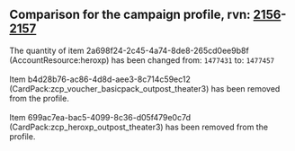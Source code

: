 ## Comparison for the campaign profile, rvn: [2156](https://github.com/PRO100KatYT/FortniteProfileRevisions/tree/main/profiles/campaign/2156%20campaign.json)-[2157](https://github.com/PRO100KatYT/FortniteProfileRevisions/tree/main/profiles/campaign/2157%20campaign.json)

The quantity of item 2a698f24-2c45-4a74-8de8-265cd0ee9b8f (AccountResource:heroxp) has been changed from: `1477431` to: `1477457`
<br><br>
Item b4d28b76-ac86-4d8d-aee3-8c714c59ec12 (CardPack:zcp_voucher_basicpack_outpost_theater3) has been removed from the profile.
<br><br>
Item 699ac7ea-bac5-4099-8c36-d05f479e0c7d (CardPack:zcp_heroxp_outpost_theater3) has been removed from the profile.
<br><br>
